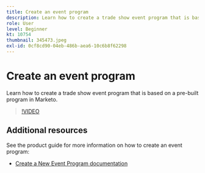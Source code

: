 ```yaml
---
title: Create an event program
description: Learn how to create a trade show event program that is based on a pre-built program in Marketo.
role: User
level: Beginner
kt: 10754
thumbnail: 345473.jpeg
exl-id: 0cf8cd90-04eb-486b-aea6-10c6b8f62298
---
```

# Create an event program

Learn how to create a trade show event program that is based on a pre-built program in Marketo.

>[!VIDEO](https://video.tv.adobe.com/v/345473/?quality=12&learn=on)

## Additional resources

See the product guide for more information on how to create an event program: 

* [ Create a New Event Program documentation](https://experienceleague.adobe.com/docs/marketo/using/product-docs/demand-generation/events/understanding-events/create-a-new-event-program.html?lang=en)
